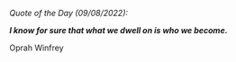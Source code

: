 *Quote of the Day (09/08/2022):*

_**I know for sure that what we dwell on is who we become.**_

Oprah Winfrey